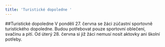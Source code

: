 ```yaml
---
title: 'Turistické dopoledne '
---
```


##Turistické dopoledne
V pondělí 27. června se žáci zúčastní sportovně turistického dopoledne. Budou potřebovat pouze sportovní oblečení, svačinu a pití. Od úterý 28. června si již žáci nemusí nosit aktovky ani školní potřeby.